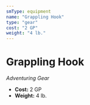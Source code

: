 ```yaml
---
smType: equipment
name: "Grappling Hook"
type: "gear"
cost: "2 GP"
weight: "4 lb."
---
```


# Grappling Hook
*Adventuring Gear*

- **Cost:** 2 GP
- **Weight:** 4 lb.
